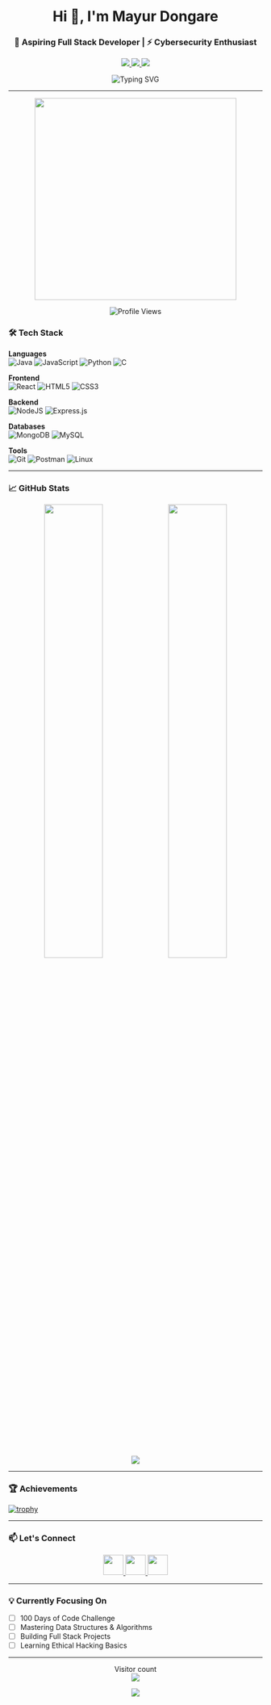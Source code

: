 <p align="center">
  <!-- <img src="https://github.com/mayurdongare269/mayurdongare269/blob/main/githubTem.png?raw=true" alt="banner" width="90%"> -->
</p>

<h1 align="center">Hi 👋, I'm Mayur Dongare</h1>
<h3 align="center">🚀 Aspiring Full Stack Developer | ⚡ Cybersecurity Enthusiast</h3>

<p align="center">
  <a href="https://linkedin.com/in/mayur-dongare-7b813a296">
    <img src="https://img.shields.io/badge/LinkedIn-0077B5?style=for-the-badge&logo=linkedin&logoColor=white">
  </a>
  <a href="https://_after100Problems">
    <img src="https://img.shields.io/badge/-LeetCode-FFA116?style=for-the-badge&logo=LeetCode&logoColor=black">
  </a>
  <a href="https://www.hackerearth.com/@mayurdongare666">
    <img src="https://img.shields.io/badge/HackerEarth-%232C3454.svg?style=for-the-badge&logo=HackerEarth&logoColor=Blue">
  </a>
</p>

<div align="center">
  
  ![Typing SVG](https://readme-typing-svg.herokuapp.com?font=Fira+Code&pause=1000&color=00F72A&center=true&width=435&lines=Java+Developer;MERN+Stack+Learner;DS%26A+Enthusiast;Cyber+Security+Researcher)
</div>

---

<!-- Animated Image -->
<p align="center">
  <img src="https://camo.githubusercontent.com/a615ccee1fede08a3322b260a6c9b09fa7c9d76bb410469650b284ebebcaef57/68747470733a2f2f692e70696e696d672e636f6d2f6f726967696e616c732f65382f66342f35332f65386634353334363961336563393765636433353464663436356437333931332e676966" width="400"/>
</p>

<!-- Profile Views -->
<p align="center">
  <img src="https://komarev.com/ghpvc/?username=mayurdongare269&label=Profile%20views&color=0e75b6&style=flat" alt="Profile Views" />
</p>

### 🛠️ Tech Stack

**Languages**  
![Java](https://img.shields.io/badge/java-%23ED8B00.svg?style=for-the-badge&logo=openjdk&logoColor=white)
![JavaScript](https://img.shields.io/badge/javascript-%23323330.svg?style=for-the-badge&logo=javascript&logoColor=%23F7DF1E)
![Python](https://img.shields.io/badge/python-3670A0?style=for-the-badge&logo=python&logoColor=ffdd54)
![C](https://img.shields.io/badge/c-%2300599C.svg?style=for-the-badge&logo=c&logoColor=white)

**Frontend**  
![React](https://img.shields.io/badge/react-%2320232a.svg?style=for-the-badge&logo=react&logoColor=%2361DAFB)
![HTML5](https://img.shields.io/badge/html5-%23E34F26.svg?style=for-the-badge&logo=html5&logoColor=white)
![CSS3](https://img.shields.io/badge/css3-%231572B6.svg?style=for-the-badge&logo=css3&logoColor=white)

**Backend**  
![NodeJS](https://img.shields.io/badge/node.js-6DA55F?style=for-the-badge&logo=node.js&logoColor=white)
![Express.js](https://img.shields.io/badge/express.js-%23404d59.svg?style=for-the-badge&logo=express&logoColor=%2361DAFB)

**Databases**  
![MongoDB](https://img.shields.io/badge/MongoDB-%234ea94b.svg?style=for-the-badge&logo=mongodb&logoColor=white)
![MySQL](https://img.shields.io/badge/mysql-%2300f.svg?style=for-the-badge&logo=mysql&logoColor=white)

**Tools**  
![Git](https://img.shields.io/badge/git-%23F05033.svg?style=for-the-badge&logo=git&logoColor=white)
![Postman](https://img.shields.io/badge/Postman-FF6C37?style=for-the-badge&logo=postman&logoColor=white)
![Linux](https://img.shields.io/badge/Linux-FCC624?style=for-the-badge&logo=linux&logoColor=black)

---

### 📈 GitHub Stats

<p align="center">
  <img width="48%" src="https://github-readme-stats.vercel.app/api?username=mayurdongare269&show_icons=true&theme=dark&hide_border=true" />
  <img width="48%" src="https://github-readme-streak-stats.herokuapp.com/?user=mayurdongare269&theme=dark&hide_border=true" />
</p>

<p align="center">
  <img src="https://github-readme-stats.vercel.app/api/top-langs/?username=mayurdongare269&layout=compact&theme=dark&hide_border=true" />
</p>

---

### 🏆 Achievements
[![trophy](https://github-profile-trophy.vercel.app/?username=mayurdongare269&theme=onedark&row=1&margin-w=15&margin-h=15)](https://github.com/ryo-ma/github-profile-trophy)

---

### 📫 Let's Connect
<p align="center">
  <a href="https://linkedin.com/in/mayur-dongare-7b813a296">
    <img src="https://img.icons8.com/color/48/000000/linkedin.png" width="40">
  </a>
  <a href="mailto:your-email@example.com">
    <img src="https://img.icons8.com/color/48/000000/gmail.png" width="40">
  </a>
  <a href="https://www.instagram.com/mayurdongare78/">
    <img src="https://img.icons8.com/color/48/000000/instagram-new.png" width="40">
  </a>
</p>

---

### 💡 Currently Focusing On
- [ ] 100 Days of Code Challenge
- [ ] Mastering Data Structures & Algorithms
- [ ] Building Full Stack Projects
- [ ] Learning Ethical Hacking Basics

---

<p align="center"> 
  Visitor count<br>
  <img src="https://profile-counter.glitch.me/mayurdongare269/count.svg" />
</p>

<!-- Bottom Image -->
<p align="center">
  <img src="https://raw.githubusercontent.com/Trilokia/Trilokia/379277808c61ef204768a61bbc5d25bc7798ccf1/bottom_header.svg"/>
</p>
